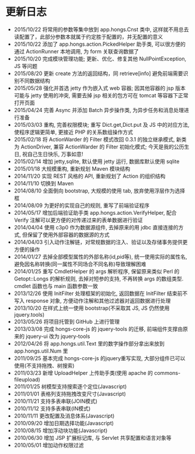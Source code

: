 
# 更新日志

* 2015/10/22 将常用的参数等集中放到 app.hongs.Cnst 类中, 这样就不用总去读配置了，此部分参数本就属于约定胜于配置的，并无配置的意义
* 2015/10/22 添加了 app.hongs.action.PickedHelper 助手类, 可以很方便的通过 ActionRunner 本地调用, 为 form 关联查询数据了
* 2015/10/20 完成模块管理功能; 更新、优化、修复其他 NullPointException, JS 等问题
* 2015/08/20 更新 create 方法的返回结构，同 retrieve[info] 避免前端需要识别不同数据结构
* 2015/05/28 强化并首选 jetty 作为嵌入式 web 容器; 因其他容器的 jsp 版本可能与 jetty 使用的冲突, 需要去掉 jsp 相关的包方可在 tomcat 等容器下正常打开页面
* 2015/04/24 完善 Async 并添加 Batch 异步操作类, 为异步任务和消息处理进行准备
* 2015/03/03 重构, 完善权限模块; 重写 Dict.get,Dict.put 及 JS 中的对应方法, 使程序逻辑更简单, 更接近 PHP 的关系数组操作方式
* 2015/02/18 将 ActionWarder 的 Filter 模式改回 0.3.1 的独立继承模式, 新类为 ActionDriver, 兼容 ActionWarder 的 Filter 初始化模式; 今天是我的公历生日, 祝自己生日快乐, 万事如意!
* 2015/02/14 增加 jetty,sqlite, 默认使用 jetty 运行, 数据库默认使用 sqlite
* 2015/01/18 大规模重构, 重新规划 Maven 模块结构
* 2014/11/20 实现 REST 风格的 API, 重新规划了 Action 的组织结构
* 2014/11/10 切换到 Maven
* 2014/08/10 全面倒向 bootstrap, 大规模的使用 tab, 放弃使用浮层作为选择框
* 2014/08/09 为更好的实现自己的规则, 重写了前端验证程序
* 2014/05/17 增加后端验证助手类 app.hongs.action.VerifyHelper, 配合 Verify 注解可以更方便的对传递过来的表单数据进行验证
* 2014/04/04 使用 c3p0 作为数据源组件, 去掉原来的用 jdbc 直接连接的方式, 但保留了使用外部容器的数据源的方式
* 2014/04/03 引入动作注解链，对常规数据的注入、验证以及存储事务提供更方便的操作
* 2014/01/27 去掉全部模型属性的外部名称(id,pid等), 统一使用实际的属性名, 避免因名称转换(同一属性不同场合不同名称)导致理解困难
* 2014/01/25 重写 CmdletHelper 的 args 解析程序, 保留原来类似 Perl 的 Getopt::Longs 的解析规则, 去掉对短参的支持, 不再转换 args 的数组类型. cmdlet 函数也与 main 函数参数一致
* 2013/12/26 使用 InitFilter 处理框架的初始化, 返回数据在 InitFilter 结束前不写入 response 对象, 方便动作注解和其他过滤器对返回数据进行处理
* 2013/10/20 在样式上统一使用 bootstrap(不采取其 JS, JS 仍然使用 jquery.tools)
* 2013/05/26 将项目托管到 GitHub 上进行管理
* 2013/03/08 完成 hongs-core-js 的 jquery-tools 的迁移, 前端组件支撑由原来的 jquery-ui 改为 jquery-tools
* 2012/04/26 将 app.hongs.util.Text 里的数字操作部分拿出来放到 app.hongs.util.Num 里
* 2011/09/25 基本完成 hongs-core-js 的jquery重写实现, 大部分组件已可以使用(不支持拖拽、树搜索)
* 2011/03/23 新增 UploadHelper 上传助手类(使用 apache 的 commons-fileupload)
* 2011/01/25 树模型支持搜索逐个定位(Javascript)
* 2011/01/01 表格列支持拖拽改变尺寸(Javascript)
* 2010/11/21 支持多表串联(JOIN模式)
* 2010/11/12 支持多表串联(IN模式)
* 2010/11/11 更改配置及消息体系(Javascript)
* 2010/09/20 增加日期选择功能(Javascript)
* 2010/08/15 增加浮动块功能(Javascript)
* 2010/06/30 增加 JSP 扩展标记库, 与 Servlet 共享配置和语言对象等
* 2010/05/01 增加动作权限过滤
